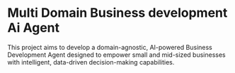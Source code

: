 # Multi Domain Business development Ai Agent

This project aims to develop a domain-agnostic, AI-powered Business Development Agent designed to empower small and mid-sized businesses with intelligent, data-driven decision-making capabilities.
